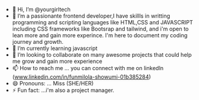 - 👋 Hi, I’m @yourgirltech
- 👀 I’m a passionante frontend developer,I have skillls in writting programming and scripting languages like HTML,CSS and JAVASCRIPT including CSS frameworks like Bootsrap and tailwind, and i'm open to lean more and gain more experince. I'm here to document my coding journey and growth.
- 🌱 I’m currently learning javascript
- 💞️ I’m looking to collaborate on many awesome projects that could help me grow and gain more experience
- 📫 How to reach me ... you can connect with me on linkedln (www.linkedin.com/in/funmilola-showumi-01b385284)
- 😄 Pronouns: ... Miss (SHE/HER)
- ⚡ Fun fact: ...i'm also a project manager.

<!---
yourgirltech/yourgirltech is a ✨ special ✨ repository because its `README.md` (this file) appears on your GitHub profile.
You can click the Preview link to take a look at your changes.
--->
